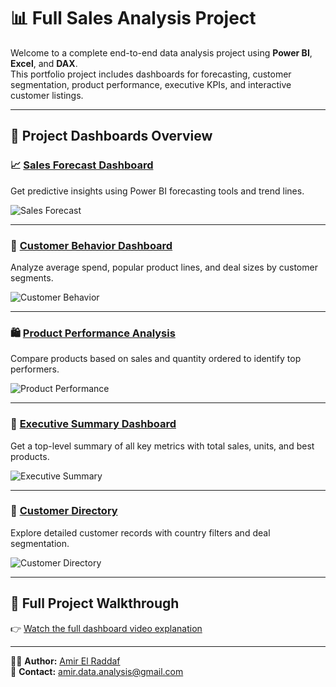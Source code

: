 # 📊 Full Sales Analysis Project

Welcome to a complete end-to-end data analysis project using **Power BI**, **Excel**, and **DAX**.  
This portfolio project includes dashboards for forecasting, customer segmentation, product performance, executive KPIs, and interactive customer listings.

---

## 📁 Project Dashboards Overview

### 📈 [Sales Forecast Dashboard](./Sales%20Forecast%20Dashboard)
Get predictive insights using Power BI forecasting tools and trend lines.

![Sales Forecast](https://github.com/AmirElRaddaf/full-sales-analysis-project/blob/main/Sales%20Forecast%20Dashboard/sales_forecast_dashboard.png?raw=true)

---

### 👥 [Customer Behavior Dashboard](./Customer%20Behavior%20Dashboard)
Analyze average spend, popular product lines, and deal sizes by customer segments.

![Customer Behavior](https://github.com/AmirElRaddaf/full-sales-analysis-project/blob/main/Customer%20Behavior%20Dashboard/customer_behavior_overview.png?raw=true)

---

### 🛍️ [Product Performance Analysis](./Product%20Performance%20Analysis)
Compare products based on sales and quantity ordered to identify top performers.

![Product Performance](https://github.com/AmirElRaddaf/full-sales-analysis-project/blob/main/Product%20Performance%20Analysis/product_performance_dashboard.png?raw=true)

---

### 🧠 [Executive Summary Dashboard](./Executive%20Summary%20Dashboard)
Get a top-level summary of all key metrics with total sales, units, and best products.

![Executive Summary](https://github.com/AmirElRaddaf/full-sales-analysis-project/blob/main/Executive%20Summary%20Dashboard/executive_summary_dashboard.png?raw=true)

---

### 📇 [Customer Directory](./Customer%20Name)
Explore detailed customer records with country filters and deal segmentation.

![Customer Directory](https://github.com/AmirElRaddaf/full-sales-analysis-project/blob/main/Customer%20Name/customer_directory.png?raw=true)

---

## 🎥 Full Project Walkthrough
👉 [Watch the full dashboard video explanation](https://drive.google.com/file/d/1IWIAyaUbNOq0zWXBg5SQexfTDJx6-oSA/view?usp=sharing)

---

👨‍💻 **Author:** [Amir El Raddaf](https://github.com/AmirElRaddaf)  
📧 **Contact:** amir.data.analysis@gmail.com
